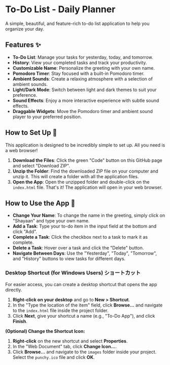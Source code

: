 # To-Do List - Daily Planner

A simple, beautiful, and feature-rich to-do list application to help you organize your day.

## Features ✨

* **To-Do List**: Manage your tasks for yesterday, today, and tomorrow.
* **History**: View your completed tasks and track your productivity.
* **Customizable Name**: Personalize the greeting with your own name.
* **Pomodoro Timer**: Stay focused with a built-in Pomodoro timer.
* **Ambient Sounds**: Create a relaxing atmosphere with a selection of ambient sounds.
* **Light/Dark Mode**: Switch between light and dark themes to suit your preference.
* **Sound Effects**: Enjoy a more interactive experience with subtle sound effects.
* **Draggable Widgets**: Move the Pomodoro timer and ambient sound player to your preferred position.

## How to Set Up 🚀

This application is designed to be incredibly simple to set up. All you need is a web browser!

1.  **Download the Files**: Click the green "Code" button on this GitHub page and select "Download ZIP".
2.  **Unzip the Folder**: Find the downloaded ZIP file on your computer and unzip it. This will create a folder with all the application files.
3.  **Open the App**: Open the unzipped folder and double-click on the `index.html` file. That's it! The application will open in your web browser.

## How to Use the App 📝

* **Change Your Name**: To change the name in the greeting, simply click on "Shayaan" and type your own name.
* **Add a Task**: Type your to-do item in the input field at the bottom and click "Add".
* **Complete a Task**: Click the checkbox next to a task to mark it as complete.
* **Delete a Task**: Hover over a task and click the "Delete" button.
* **Navigate Between Days**: Use the "Yesterday", "Today", "Tomorrow", and "History" buttons to view tasks for different days.

### Desktop Shortcut (for Windows Users) ショートカット

For easier access, you can create a desktop shortcut that opens the app directly.

1.  **Right-click on your desktop** and go to **New > Shortcut**.
2.  In the "Type the location of the item" field, click **Browse...** and navigate to the `index.html` file inside the project folder.
3.  Click **Next**, give your shortcut a name (e.g., "To-Do App"), and click **Finish**.

**(Optional) Change the Shortcut Icon:**

1.  **Right-click** on the new shortcut and select **Properties**.
2.  In the "Web Document" tab, click **Change Icon...**.
3.  Click **Browse...** and navigate to the `images` folder inside your project. Select the `punchy.ico` file and click **OK**.
